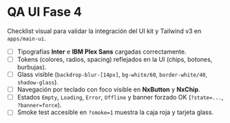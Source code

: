 # QA UI Fase 4

Checklist visual para validar la integración del UI kit y Tailwind v3 en `apps/main-ui`.

- [ ] Tipografías **Inter** e **IBM Plex Sans** cargadas correctamente.
- [ ] Tokens (colores, radios, spacing) reflejados en la UI (chips, botones, burbujas).
- [ ] Glass visible (`backdrop-blur-[14px]`, `bg-white/60`, `border-white/40`, `shadow-glass`).
- [ ] Navegación por teclado con foco visible en **NxButton** y **NxChip**.
- [ ] Estados `Empty`, `Loading`, `Error`, `Offline` y banner forzado OK (`?state=...`, `?banner=force`).
- [ ] Smoke test accesible en `?smoke=1` muestra la caja roja y tarjeta glass.
